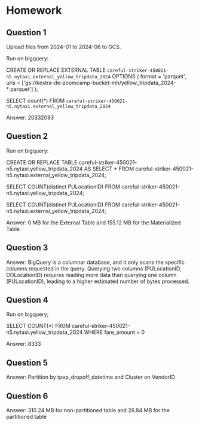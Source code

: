 # Homework

## Question 1

Upload files from 2024-01 to 2024-06 to GCS.

Run on bigquery:

CREATE OR REPLACE EXTERNAL TABLE `careful-striker-450021-n5.nytaxi.external_yellow_tripdata_2024`
OPTIONS (
  format = 'parquet',
  uris = ['gs://kestra-de-zoomcamp-bucket-mh/yellow_tripdata_2024-*.parquet']
);

SELECT count(*) FROM `careful-striker-450021-n5.nytaxi.external_yellow_tripdata_2024`

Answer: 20332093

## Question 2

Run on bigquery:

CREATE OR REPLACE TABLE careful-striker-450021-n5.nytaxi.yellow_tripdata_2024 AS
SELECT * FROM careful-striker-450021-n5.nytaxi.external_yellow_tripdata_2024;

SELECT COUNT(distinct PULocationID) FROM careful-striker-450021-n5.nytaxi.yellow_tripdata_2024;

SELECT COUNT(distinct PULocationID) FROM careful-striker-450021-n5.nytaxi.external_yellow_tripdata_2024;

Answer: 0 MB for the External Table and 155.12 MB for the Materialized Table

## Question 3

Answer: BigQuery is a columnar database, and it only scans the specific columns requested in the query. Querying two columns (PULocationID, DOLocationID) requires reading more data than querying one column (PULocationID), leading to a higher estimated number of bytes processed.

## Question 4

Run on bigquery;

SELECT COUNT(*) FROM careful-striker-450021-n5.nytaxi.yellow_tripdata_2024
WHERE fare_amount = 0 

Answer: 8333

## Question 5

Answer: Partition by tpep_dropoff_datetime and Cluster on VendorID

## Question 6

Answer: 310.24 MB for non-partitioned table and 26.84 MB for the partitioned table






